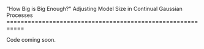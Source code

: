 "How Big is Big Enough?" Adjusting Model Size in Continual Gaussian Processes
=========================================================== 

Code coming soon.